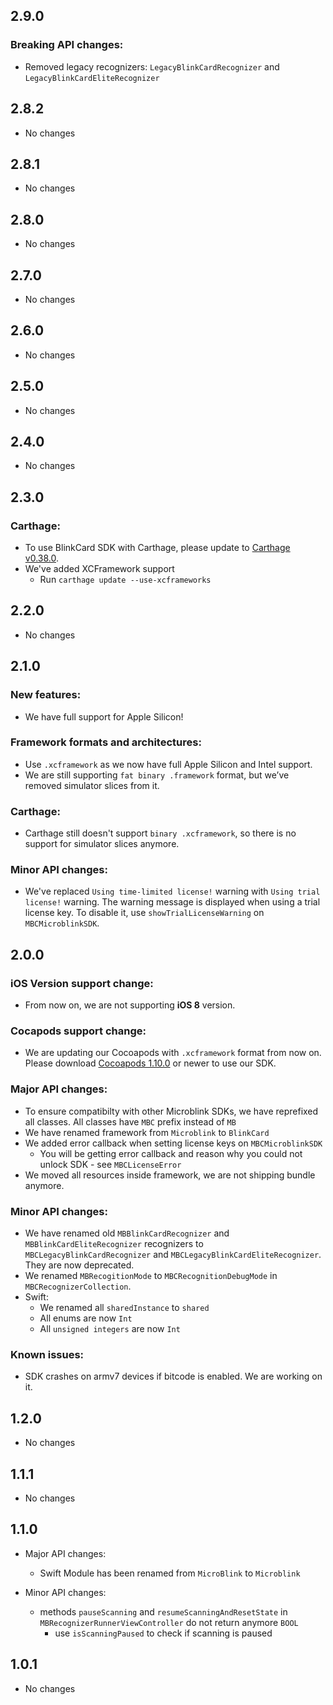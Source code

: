 ## 2.9.0

### Breaking API changes:
- Removed legacy recognizers: `LegacyBlinkCardRecognizer` and `LegacyBlinkCardEliteRecognizer`

## 2.8.2

- No changes

## 2.8.1

- No changes

## 2.8.0

- No changes

## 2.7.0

- No changes

## 2.6.0

- No changes

## 2.5.0

- No changes

## 2.4.0

- No changes

## 2.3.0

### Carthage:

- To use BlinkCard SDK with Carthage, please update to [Carthage v0.38.0](https://github.com/Carthage/Carthage/releases/tag/0.38.0).
- We've added XCFramework support
	- Run `carthage update --use-xcframeworks`

## 2.2.0

- No changes

## 2.1.0

### New features:

* We have full support for Apple Silicon!

### Framework formats and architectures:

* Use `.xcframework` as we now have full Apple Silicon and Intel support.
* We are still supporting `fat binary .framework` format, but we’ve removed simulator slices from it.

### Carthage:

* Carthage still doesn't support `binary .xcframework`, so there is no support for simulator slices anymore.

### Minor API changes:

- We've replaced `Using time-limited license!` warning with `Using trial license!` warning. The warning message is displayed when using a trial license key. To disable it, use `showTrialLicenseWarning` on `MBCMicroblinkSDK`.

## 2.0.0

### iOS Version support change:

- From now on, we are not supporting **iOS 8** version.

### Cocapods support change:

- We are updating our Cocoapods with `.xcframework` format from now on. Please download [Cocoapods 1.10.0](https://github.com/CocoaPods/CocoaPods/releases/tag/1.10.0) or newer to use our SDK.

### Major API changes:

- To ensure compatibilty with other Microblink SDKs, we have reprefixed all classes. All classes have `MBC` prefix instead of `MB`
- We have renamed framework from `Microblink` to `BlinkCard`
- We added error callback when setting license keys on `MBCMicroblinkSDK`
	- You will be getting error callback and reason why you could not unlock SDK - see `MBCLicenseError`
- We moved all resources inside framework, we are not shipping bundle anymore.

### Minor API changes:

- We have renamed old `MBBlinkCardRecognizer` and `MBBlinkCardEliteRecognizer` recognizers to `MBCLegacyBlinkCardRecognizer` and `MBCLegacyBlinkCardEliteRecognizer`. They are now deprecated.
- We renamed `MBRecogitionMode` to `MBCRecognitionDebugMode` in `MBCRecognizerCollection`.
- Swift:
	- We renamed all `sharedInstance` to `shared`
	- All enums are now `Int`
	- All `unsigned integers` are now `Int`

### Known issues:

- SDK crashes on armv7 devices if bitcode is enabled. We are working on it.

## 1.2.0

- No changes

## 1.1.1

- No changes

## 1.1.0

- Major API changes:
    - Swift Module has been renamed from `MicroBlink` to `Microblink`

- Minor API changes:
    - methods `pauseScanning` and `resumeScanningAndResetState` in `MBRecognizerRunnerViewController` do not return anymore `BOOL`
        - use `isScanningPaused` to check if scanning is paused

## 1.0.1

- No changes
